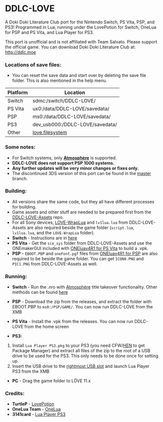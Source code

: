 # DDLC-LOVE
A Doki Doki Literature Club port for the Nintendo Switch, PS Vita, PSP, and PS3! Programmed in Lua, running under the LovePotion for Switch, OneLua for PSP and PS Vita, and Lua Player for PS3.

This port is unofficial and is not affiliated with Team Salvato. Please support the official game. You can download Doki Doki Literature Club at: http://ddlc.moe

### Locations of save files:

- You can reset the save data and start over by deleting the save file folder. This is also mentioned in the help menu.

| Platform | Location                            |
|----------|-------------------------------------|
| Switch   | sdmc:/switch/DDLC-LOVE/             |
| PS Vita  | ux0:/data/DDLC-LOVE/savedata/       |
| PSP      | ms0:/data/DDLC-LOVE/savedata/       |
| PS3      | dev_usb000:/DDLC-LOVE/savedata/     |
| Other    | [love.filesystem](https://love2d.org/wiki/love.filesystem)|

### Some notes:
- For Switch systems, only **[Atmosphère](https://github.com/Atmosphere-NX/Atmosphere)** is supported.
- **DDLC-LOVE does not support PSP 1000 systems.**
- **Any further updates will be very minor changes or fixes only.**
- The discontinued 3DS version of this port can be found in the [master](https://github.com/LukeZGD/DDLC-LOVE/tree/master) branch.

### Building:
- All versions share the same code, but they all have different processes for building.
- Game assets and other stuff are needed to be prepared first from the [DDLC-LOVE-Assets](https://github.com/LukeZGD/DDLC-LOVE-Assets) repo.
- For all Sony devices, [LOVE-WrapLua](https://github.com/LukeZGD/LOVE-WrapLua) and `lv1lua.lua` from DDLC-LOVE-Assets are also required beside the game folder (`script.lua`, `lv1lua.lua`, and the `LOVE-WrapLua` folder).
- **Switch** - Instructions are in [here](https://turtlep.github.io/LovePotion/wiki/#/packaging)
- **PS Vita** - Get the `sce_sys` folder from DDLC-LOVE-Assets and use the ONEmakerGUI included with [ONEluav4R1 for PS Vita](http://onelua.x10.mx/vita/ONEluaVita4R1.rar) to build a .vpk. 
- **PSP** - `EBOOT.PBP` and `oneFont.pgf` files from [ONEluav4R1 for PSP](http://onelua.x10.mx/psp/ONEluav4R1.rar) are also required to be beside the game folder. You can get `ICON0.PNG` and `PIC1.PNG` from DDLC-LOVE-Assets as well.

### Running:
- **Switch** - Run the .nro with [Atmosphère](https://github.com/Atmosphere-NX/Atmosphere) title takeover functionality. Other methods can be found [here](https://turtlep.github.io/LovePotion/wiki/#/packaging)

- **PSP** - Download the zip from the releases, and extract the folder with EBOOT.PBP to `ms0:/PSP/GAME/`. You can now run DDLC-LOVE from the XMB

- **PS Vita** - Install the .vpk from the releases. You can now run DDLC-LOVE from the home screen

- **PS3:**
1. Install `Lua Player PS3.pkg` to your PS3 (you need CFW/[HEN](https://www.psx-place.com/threads/update-ps3hen-v3-0-0-view-latest-changes-to-the-ps3-exploit-for-superslims-noncfw-models.23955/) to get Package Manager) and extract all files of the zip to the root of a USB drive to be used for the PS3. This only needs to be done once for setting up
3. Insert the USB drive to the [rightmost USB slot](https://postimg.cc/jnryRhtb) and launch Lua Player PS3 from the XMB 

- **PC** - Drag the game folder to LÖVE 11.x

### Credits:
- **TurtleP** - [LovePotion](https://github.com/TurtleP/LovePotion)
- **OneLua Team** - [OneLua](http://onelua.x10.mx/)
- **3141card** - [Lua Player PS3](https://store.brewology.com/ahomebrew.php?brewid=212)

